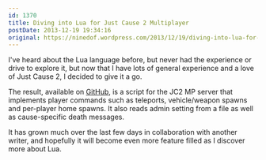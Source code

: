 ```yaml
---
id: 1370
title: Diving into Lua for Just Cause 2 Multiplayer
postDate: 2013-12-19 19:34:16
original: https://ninedof.wordpress.com/2013/12/19/diving-into-lua-for-just-cause-2-multiplayer/
---
```


I've heard about the Lua language before, but never had the experience or drive to explore it, but now that I have lots of general experience and a love of Just Cause 2, I decided to give it a go.

The result, available on  [GitHub](https://github.com/C-D-Lewis/jc2-mp-cl), is a script for the JC2 MP server that implements player commands such as teleports, vehicle/weapon spawns and per-player home spawns. It also reads admin setting from a file as well as cause-specific death messages.

It has grown much over the last few days in collaboration with another writer, and hopefully it will become even more feature filled as I discover more about Lua.
